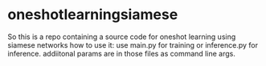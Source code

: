 # oneshotlearningsiamese
So this is a repo containing a source code for oneshot learning using siamese networks
how to use it:
use main.py for training or inference.py for inference. addiitonal params are in those files as command line args.
